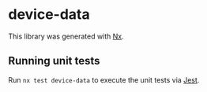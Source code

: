 # device-data

This library was generated with [Nx](https://nx.dev).

## Running unit tests

Run `nx test device-data` to execute the unit tests via [Jest](https://jestjs.io).
